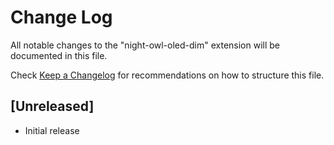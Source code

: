 # Change Log

All notable changes to the "night-owl-oled-dim" extension will be documented in this file.

Check [Keep a Changelog](http://keepachangelog.com/) for recommendations on how to structure this file.

## [Unreleased]

- Initial release
